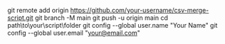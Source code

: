 git remote add origin https://github.com/your-username/csv-merge-script.git
git branch -M main
git push -u origin main
cd path\to\your\script\folder
git config --global user.name "Your Name"
git config --global user.email "your@email.com"
